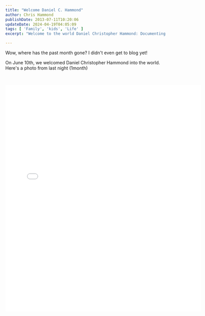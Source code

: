 ```yaml
---
title: "Welcome Daniel C. Hammond"
author: Chris Hammond
publishDate: 2013-07-11T10:20:06
updateDate: 2024-04-19T04:05:09
tags: [ 'Family', 'kids', 'Life' ]
excerpt: "Welcome to the world Daniel Christopher Hammond: Documenting the journey of our first month as parents."

---
```

<p>Wow, where has the past month gone? I didn&#39;t even get to blog yet!&nbsp;</p>  <p>On June 10th, we welcomed Daniel Christopher Hammond into the world. Here&#39;s a photo from last night (1month)&nbsp;</p>  <p>&nbsp;</p>  <p><iframe allowtransparency="true" frameborder="0" height="710" scrolling="no" src="//instagram.com/p/bnHXyMuuK2/embed/" width="612"></iframe></p> 


